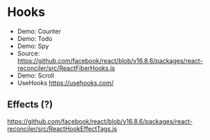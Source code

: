 # Hooks

- Demo: Counter
- Demo: Todo
- Demo: Spy
- Source: https://github.com/facebook/react/blob/v16.8.6/packages/react-reconciler/src/ReactFiberHooks.js
- Demo: Scroll
- UseHooks https://usehooks.com/

## Effects (?)
https://github.com/facebook/react/blob/v16.8.6/packages/react-reconciler/src/ReactHookEffectTags.js
